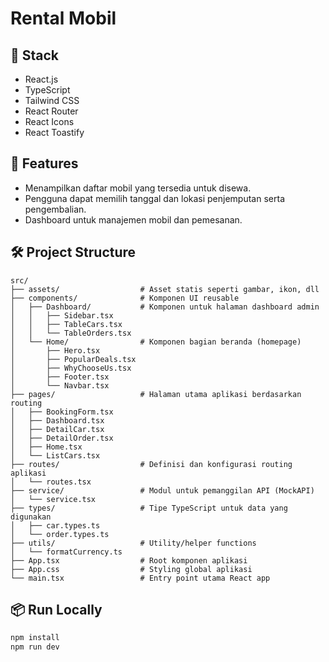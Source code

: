 # Rental Mobil

## 🔧 Stack

- React.js
- TypeScript
- Tailwind CSS
- React Router
- React Icons
- React Toastify

## 🚀 Features

- Menampilkan daftar mobil yang tersedia untuk disewa.
- Pengguna dapat memilih tanggal dan lokasi penjemputan serta pengembalian.
- Dashboard untuk manajemen mobil dan pemesanan.

## 🛠️ Project Structure

```
src/
├── assets/                  # Asset statis seperti gambar, ikon, dll
├── components/              # Komponen UI reusable
│   ├── Dashboard/           # Komponen untuk halaman dashboard admin
│   │   ├── Sidebar.tsx
│   │   ├── TableCars.tsx
│   │   └── TableOrders.tsx
│   └── Home/                # Komponen bagian beranda (homepage)
│       ├── Hero.tsx
│       ├── PopularDeals.tsx
│       ├── WhyChooseUs.tsx
│       ├── Footer.tsx
│       └── Navbar.tsx
├── pages/                   # Halaman utama aplikasi berdasarkan routing
│   ├── BookingForm.tsx
│   ├── Dashboard.tsx
│   ├── DetailCar.tsx
│   ├── DetailOrder.tsx
│   ├── Home.tsx
│   └── ListCars.tsx
├── routes/                  # Definisi dan konfigurasi routing aplikasi
│   └── routes.tsx
├── service/                 # Modul untuk pemanggilan API (MockAPI)
│   └── service.tsx
├── types/                   # Tipe TypeScript untuk data yang digunakan
│   ├── car.types.ts
│   └── order.types.ts
├── utils/                   # Utility/helper functions
│   └── formatCurrency.ts
├── App.tsx                  # Root komponen aplikasi
├── App.css                  # Styling global aplikasi
└── main.tsx                 # Entry point utama React app

```

## 📦 Run Locally

```bash
npm install
npm run dev
```
